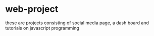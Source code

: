 # web-project
these are projects consisting of social media page, a dash board and tutorials on javascript programming
